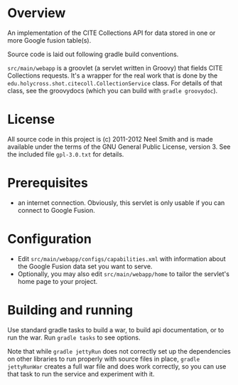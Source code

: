 # Overview
An implementation of the CITE Collections API for data stored in 
one or more Google fusion table(s). 

Source code is laid out following gradle build conventions.

`src/main/webapp` is a groovlet (a servlet written in Groovy) that fields CITE Collections requests.  It's a wrapper for the real work that is done by the `edu.holycross.shot.citecoll.CollectionService` class. For details of that class, see the groovydocs (which you can build with `gradle groovydoc`).

# License
All source code in this project is (c) 2011-2012 Neel Smith and is made
available under the terms of the GNU General Public License, version 3.
See the included file `gpl-3.0.txt` for details.

# Prerequisites
- an internet connection.  Obviously, this servlet is only usable if you 
can connect to Google Fusion.

# Configuration #

- Edit  `src/main/webapp/configs/capabilities.xml` with information about the Google Fusion data set you want to serve.
- Optionally, you may also edit `src/main/webapp/home` to tailor the servlet's
home page to your project.

# Building and running
Use standard gradle tasks to build a war, to build api documentation, or to
run the war.  Run `gradle tasks` to see options.

Note that while `gradle jettyRun` does not correctly set up the dependencies on other libraries to run properly with source files in place, `gradle jettyRunWar` creates a full war file and does work correctly, so you can use that task to run the service and experiment with it.


